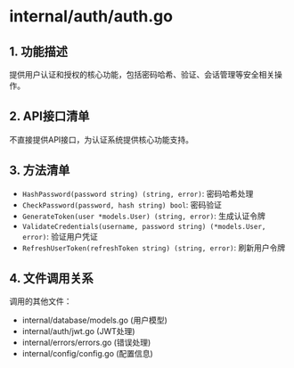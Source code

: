 # internal/auth/auth.go

## 1. 功能描述
提供用户认证和授权的核心功能，包括密码哈希、验证、会话管理等安全相关操作。

## 2. API接口清单
不直接提供API接口，为认证系统提供核心功能支持。

## 3. 方法清单
- `HashPassword(password string) (string, error)`: 密码哈希处理
- `CheckPassword(password, hash string) bool`: 密码验证
- `GenerateToken(user *models.User) (string, error)`: 生成认证令牌
- `ValidateCredentials(username, password string) (*models.User, error)`: 验证用户凭证
- `RefreshUserToken(refreshToken string) (string, error)`: 刷新用户令牌

## 4. 文件调用关系
调用的其他文件：
- internal/database/models.go (用户模型)
- internal/auth/jwt.go (JWT处理)
- internal/errors/errors.go (错误处理)
- internal/config/config.go (配置信息) 